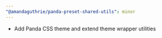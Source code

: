 ```yaml
---
"@amandaguthrie/panda-preset-shared-utils": minor
---
```


- Add Panda CSS theme and extend theme wrapper utilities
